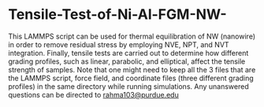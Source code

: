 # Tensile-Test-of-Ni-Al-FGM-NW-
This LAMMPS script can be used for thermal equilibration of NW (nanowire) in order to remove residual stress by employing NVE, NPT, and NVT integration. Finally, tensile tests are carried out to determine how different grading profiles, such as linear, parabolic, and elliptical, affect the tensile strength of samples. Note that one might need to keep all the 3 files that are the LAMMPS script, force field, and coordinate files (three different grading profiles) in the same directory while running simulations. Any unanswered questions can be directed to rahma103@purdue.edu
